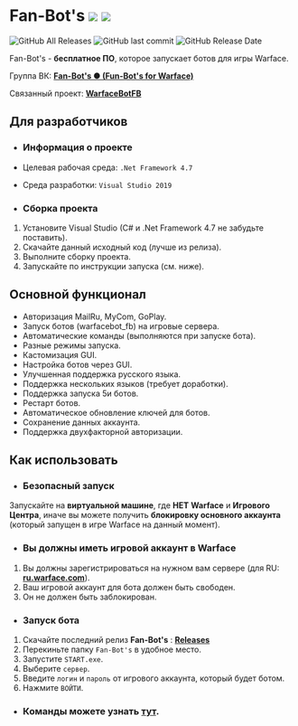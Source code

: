 # Fan-Bot's ![](https://img.shields.io/badge/PRICE-free-%231DC8EE) ![](https://img.shields.io/badge/.Net_Framework-4.7-%231DC8EE)
![GitHub All Releases](https://img.shields.io/github/downloads/Lako-FC/Fan-Bots/total?color=%231DC8EE&label=DOWNLOADS&logo=GitHub&logoColor=%231DC8EE&style=flat-square)
![GitHub last commit](https://img.shields.io/github/last-commit/Lako-FC/Fan-Bots?color=%231DC8EE&label=LAST%20COMMIT&style=flat-square)
![GitHub Release Date](https://img.shields.io/github/release-date/Lako-FC/Fan-Bots?color=%231DC8EE&label=RELEASE%20DATE&style=flat-square)

Fan-Bot's - **бесплатное ПО**, которое запускает ботов для игры Warface.

Группа ВК: **[Fan-Bot's ● (Fun-Bot's for Warface)][group_vk]**

Связанный проект: **[WarfaceBotFB][warfacebotfb]**

[group_vk]: https://vk.com/fanbots_wf
[wbl]: https://github.com/Levak/warfacebot
[wf_ru]: https://ru.warface.com/
[releases]: https://github.com/Lako-FC/Fan-Bots/releases/
[warfacebotfb]: https://github.com/Lako-FC/warfacebot_fb/releases/
[commands_wb]: https://github.com/Lako-FC/warfacebot_fb#команды

## Для разработчиков
- ### Информация о проекте
- Целевая рабочая среда: `.Net Framework 4.7`
- Среда разработки: `Visual Studio 2019`

- ### Сборка проекта
1. Установите Visual Studio (C# и .Net Framework 4.7 не забудьте поставить).
2. Скачайте данный исходный код (лучше из релиза).
3. Выполните сборку проекта.
4. Запускайте по инструкции запуска (см. ниже).

## Основной функционал

- Авторизация MailRu, MyCom, GoPlay.
- Запуск ботов (warfacebot_fb) на игровые сервера.
- Автоматические команды (выполняются при запуске бота).
- Разные режимы запуска.
- Кастомизация GUI.
- Настройка ботов через GUI.
- Улучшенная поддержка русского языка.
- Поддержка нескольких языков (требует доработки).
- Поддержка запуска 5и ботов.
- Рестарт ботов.
- Автоматическое обновление ключей для ботов.
- Сохранение данных аккаунта.
- Поддержка двухфакторной авторизации.

## Как использовать

- ### Безопасный запуск
Запускайте на **виртуальной машине**, где **НЕТ** **Warface** и **Игрового Центра**, иначе вы можете получить **блокировку основного аккаунта** (который запущен в игре Warface на данный момент).

- ### Вы должны иметь игровой аккаунт в Warface

1. Вы должны зарегистрироваться на нужном вам сервере (для RU: **[ru.warface.com][wf_ru]**). 
2. Ваш игровой аккаунт для бота должен быть свободен.
3. Он не должен быть заблокирован.

- ### Запуск бота
1. Скачайте последний релиз **Fan-Bot's** : **[Releases][releases]**
2. Перекиньте папку `Fan-Bot's` в удобное место.
3. Запустите `START.exe`.
4. Выберите `сервер`.
5. Введите `логин` и `пароль` от игрового аккаунта, который будет ботом.
6. Нажмите `ВОЙТИ`.

- ### Команды можете узнать [тут][commands_wb].
